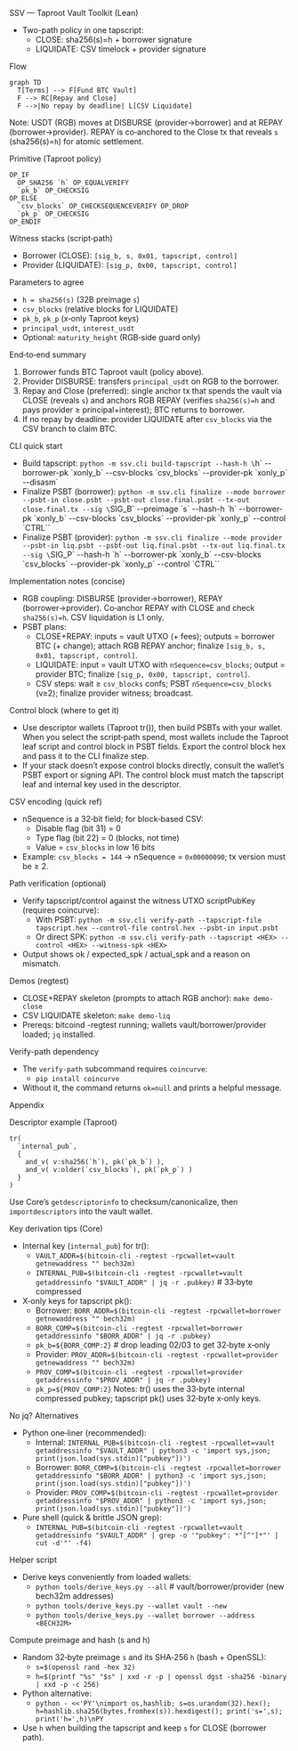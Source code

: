 SSV — Taproot Vault Toolkit (Lean)

- Two-path policy in one tapscript:
  - CLOSE: sha256(s)=h + borrower signature
  - LIQUIDATE: CSV timelock + provider signature

Flow
```mermaid
graph TD
  T[Terms] --> F[Fund BTC Vault]
  F --> RC[Repay and Close]
  F -->|No repay by deadline| L[CSV Liquidate]
```
Note: USDT (RGB) moves at DISBURSE (provider→borrower) and at REPAY (borrower→provider). REPAY is co‑anchored to the Close tx that reveals `s` (sha256(s)=`h`) for atomic settlement.

Primitive (Taproot policy)
```
OP_IF
  OP_SHA256 `h` OP_EQUALVERIFY
  `pk_b` OP_CHECKSIG
OP_ELSE
  `csv_blocks` OP_CHECKSEQUENCEVERIFY OP_DROP
  `pk_p` OP_CHECKSIG
OP_ENDIF
```

Witness stacks (script‑path)
- Borrower (CLOSE): `[sig_b, s, 0x01, tapscript, control]`
- Provider (LIQUIDATE): `[sig_p, 0x00, tapscript, control]`

Parameters to agree
- `h = sha256(s)` (32B preimage `s`)
- `csv_blocks` (relative blocks for LIQUIDATE)
- `pk_b`, `pk_p` (x‑only Taproot keys)
- `principal_usdt`, `interest_usdt`
- Optional: `maturity_height` (RGB‑side guard only)

End‑to‑end summary
1) Borrower funds BTC Taproot vault (policy above).
2) Provider DISBURSE: transfers `principal_usdt` on RGB to the borrower.
3) Repay and Close (preferred): single anchor tx that spends the vault via CLOSE (reveals `s`) and anchors RGB REPAY (verifies `sha256(s)=h` and pays provider ≥ principal+interest); BTC returns to borrower.
4) If no repay by deadline: provider LIQUIDATE after `csv_blocks` via the CSV branch to claim BTC.

CLI quick start
- Build tapscript:
  `python -m ssv.cli build-tapscript --hash-h \`h\` --borrower-pk \`xonly_b\` --csv-blocks \`csv_blocks\` --provider-pk \`xonly_p\` --disasm`
- Finalize PSBT (borrower):
  `python -m ssv.cli finalize --mode borrower --psbt-in close.psbt --psbt-out close.final.psbt --tx-out close.final.tx --sig \`SIG_B\` --preimage \`s\` --hash-h \`h\` --borrower-pk \`xonly_b\` --csv-blocks \`csv_blocks\` --provider-pk \`xonly_p\` --control \`CTRL\``
- Finalize PSBT (provider):
  `python -m ssv.cli finalize --mode provider --psbt-in liq.psbt --psbt-out liq.final.psbt --tx-out liq.final.tx --sig \`SIG_P\` --hash-h \`h\` --borrower-pk \`xonly_b\` --csv-blocks \`csv_blocks\` --provider-pk \`xonly_p\` --control \`CTRL\``

Implementation notes (concise)
- RGB coupling: DISBURSE (provider→borrower), REPAY (borrower→provider). Co‑anchor REPAY with CLOSE and check `sha256(s)=h`. CSV liquidation is L1 only.
- PSBT plans:
  - CLOSE+REPAY: inputs = vault UTXO (+ fees); outputs = borrower BTC (+ change); attach RGB REPAY anchor; finalize `[sig_b, s, 0x01, tapscript, control]`.
  - LIQUIDATE: input = vault UTXO with `nSequence=csv_blocks`; output = provider BTC; finalize `[sig_p, 0x00, tapscript, control]`.
  - CSV steps: wait ≥ `csv_blocks` confs; PSBT `nSequence=csv_blocks` (v≥2); finalize provider witness; broadcast.

Control block (where to get it)
- Use descriptor wallets (Taproot tr()), then build PSBTs with your wallet. When you select the script‑path spend, most wallets include the Taproot leaf script and control block in PSBT fields. Export the control block hex and pass it to the CLI finalize step.
- If your stack doesn’t expose control blocks directly, consult the wallet’s PSBT export or signing API. The control block must match the tapscript leaf and internal key used in the descriptor.

CSV encoding (quick ref)
- nSequence is a 32‑bit field; for block‑based CSV:
  - Disable flag (bit 31) = 0
  - Type flag (bit 22) = 0 (blocks, not time)
  - Value = `csv_blocks` in low 16 bits
- Example: `csv_blocks = 144` → nSequence = `0x00000090`; tx version must be ≥ 2.

Path verification (optional)
- Verify tapscript/control against the witness UTXO scriptPubKey (requires coincurve):
  - With PSBT: `python -m ssv.cli verify-path --tapscript-file tapscript.hex --control-file control.hex --psbt-in input.psbt`
  - Or direct SPK: `python -m ssv.cli verify-path --tapscript <HEX> --control <HEX> --witness-spk <HEX>`
- Output shows ok / expected_spk / actual_spk and a reason on mismatch.

Demos (regtest)
- CLOSE+REPAY skeleton (prompts to attach RGB anchor): `make demo-close`
- CSV LIQUIDATE skeleton: `make demo-liq`
- Prereqs: bitcoind -regtest running; wallets vault/borrower/provider loaded; `jq` installed.

Verify-path dependency
- The `verify-path` subcommand requires `coincurve`:
  - `pip install coincurve`
- Without it, the command returns `ok=null` and prints a helpful message.

Appendix

Descriptor example (Taproot)
```
tr(
  `internal_pub`,
  {
    and_v( v:sha256(`h`), pk(`pk_b`) ),
    and_v( v:older(`csv_blocks`), pk(`pk_p`) )
  }
)
```
Use Core’s `getdescriptorinfo` to checksum/canonicalize, then `importdescriptors` into the vault wallet.

Key derivation tips (Core)
- Internal key (`internal_pub`) for tr():
  - `VAULT_ADDR=$(bitcoin-cli -regtest -rpcwallet=vault getnewaddress "" bech32m)`
  - `INTERNAL_PUB=$(bitcoin-cli -regtest -rpcwallet=vault getaddressinfo "$VAULT_ADDR" | jq -r .pubkey)`  # 33‑byte compressed
- X‑only keys for tapscript pk():
  - Borrower: `BORR_ADDR=$(bitcoin-cli -regtest -rpcwallet=borrower getnewaddress "" bech32m)`
  - `BORR_COMP=$(bitcoin-cli -regtest -rpcwallet=borrower getaddressinfo "$BORR_ADDR" | jq -r .pubkey)`
  - `pk_b=${BORR_COMP:2}`  # drop leading 02/03 to get 32‑byte x‑only
  - Provider: `PROV_ADDR=$(bitcoin-cli -regtest -rpcwallet=provider getnewaddress "" bech32m)`
  - `PROV_COMP=$(bitcoin-cli -regtest -rpcwallet=provider getaddressinfo "$PROV_ADDR" | jq -r .pubkey)`
  - `pk_p=${PROV_COMP:2}`
Notes: tr() uses the 33‑byte internal compressed pubkey; tapscript pk() uses 32‑byte x‑only keys.

No jq? Alternatives
- Python one‑liner (recommended):
  - Internal: `INTERNAL_PUB=$(bitcoin-cli -regtest -rpcwallet=vault getaddressinfo "$VAULT_ADDR" | python3 -c 'import sys,json; print(json.load(sys.stdin)["pubkey"])')`
  - Borrower: `BORR_COMP=$(bitcoin-cli -regtest -rpcwallet=borrower getaddressinfo "$BORR_ADDR" | python3 -c 'import sys,json; print(json.load(sys.stdin)["pubkey"])')`
  - Provider: `PROV_COMP=$(bitcoin-cli -regtest -rpcwallet=provider getaddressinfo "$PROV_ADDR" | python3 -c 'import sys,json; print(json.load(sys.stdin)["pubkey"])')`
- Pure shell (quick & brittle JSON grep):
  - `INTERNAL_PUB=$(bitcoin-cli -regtest -rpcwallet=vault getaddressinfo "$VAULT_ADDR" | grep -o '"pubkey": *"[^"]*"' | cut -d'"' -f4)`

Helper script
- Derive keys conveniently from loaded wallets:
  - `python tools/derive_keys.py --all`  # vault/borrower/provider (new bech32m addresses)
  - `python tools/derive_keys.py --wallet vault --new`
  - `python tools/derive_keys.py --wallet borrower --address <BECH32M>`

Compute preimage and hash (s and h)
- Random 32‑byte preimage `s` and its SHA‑256 `h` (bash + OpenSSL):
  - `s=$(openssl rand -hex 32)`
  - `h=$(printf "%s" "$s" | xxd -r -p | openssl dgst -sha256 -binary | xxd -p -c 256)`
- Python alternative:
  - `python - <<'PY'\nimport os,hashlib; s=os.urandom(32).hex(); h=hashlib.sha256(bytes.fromhex(s)).hexdigest(); print('s=',s); print('h=',h)\nPY`
- Use `h` when building the tapscript and keep `s` for CLOSE (borrower path).


